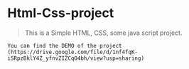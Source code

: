 # Html-Css-project

> This is a Simple HTML, CSS, some java script project.

```
You can find the DEMO of the project (https://drive.google.com/file/d/1nf4fqK-iSRpzBklY4Z_yfnvZIZCqO4bh/view?usp=sharing)
```
